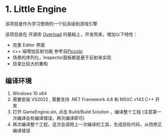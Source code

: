 
# 1. Little Engine
该项目是作为学习使用的一个玩具级别游戏引擎

该项目是在 开源库 [Overload](https://github.com/adriengivry/Overload) 的基础上，开发而来，增加以下特性：

- 完善 Editor 界面
- c++ 端增加反射功能 参考自[Piccolo](https://github.com/BoomingTech/Piccolo)  
- 场景的序列化，Inspector面板都是基于反射来实现
- 目录比较大的重构


## 编译环境
1. Windows 10 x64
2. 需要安装 VS2022 ,  需要支持 .NET Framework 4.8  和 MSVC v143 C++ 开发
3. 打开 GameEngine.sln, 点击 Build/Build Solution ，编译整个工程 (注意第一次编译会有编译错误，再次编译即可)
4. 再次编译整个工程，这次会调用上一次编译的工具，生成目标代码，从而修正编译错误










